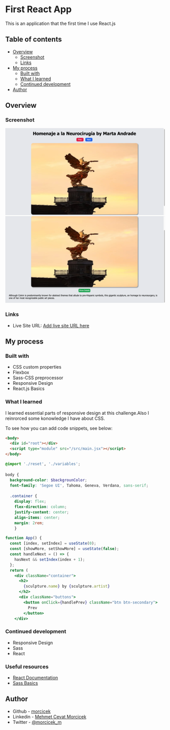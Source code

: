 # First React App

This is an application that the first time I use React.js

## Table of contents

- [Overview](#overview)
  - [Screenshot](#screenshot)
  - [Links](#links)
- [My process](#my-process)
  - [Built with](#built-with)
  - [What I learned](#what-i-learned)
  - [Continued development](#continued-development)
- [Author](#author)

## Overview

### Screenshot

![](./screenShot-1.png)
![](./screenShot-2.png)

### Links

- Live Site URL: [Add live site URL here](https://morcicek-first-react-app.netlify.app)

## My process

### Built with

- CSS custom properties
- Flexbox
- Sass-CSS preprocessor
- Responsive Design
- React.js Basics

### What I learned

I learned essential parts of responsive design at this challenge.Also I reinrorced some konowledge I have about CSS.

To see how you can add code snippets, see below:

```html
<body>
  <div id="root"></div>
  <script type="module" src="/src/main.jsx"></script>
</body>
```

```scss
@import './reset', './variables';

body {
  background-color: $backgrounColor;
  font-family: 'Segoe UI', Tahoma, Geneva, Verdana, sans-serif;

  .container {
    display: flex;
    flex-direction: column;
    justify-content: center;
    align-items: center;
    margin: 2rem;
    }
```

```jsx
function App() {
  const [index, setIndex] = useState(0);
  const [showMore, setShowMore] = useState(false);
  const handleNext = () => {
    hasNext && setIndex(index + 1);
  };
  return (
    <div className="container">
      <h2>
        {sculpture.name} by {sculpture.artist}
      </h2>
      <div className="buttons">
        <button onClick={handlePrev} className="btn btn-secondary">
          Prev
        </button>
    </div>
```

### Continued development

- Responsive Design
- Sass
- React

### Useful resources

- [React Documentation](https://react.dev/)
- [Sass Basics](https://sass-lang.com/guide/)

## Author

- Github - [morcicek](https://github.com/morcicek)
- Linkedin - [Mehmet Cevat Morcicek](https://linkedin.com/in/mehmet-cevat-morcicek-b50a29178)
- Twitter - [@morcicek_m](https://twitter.com/morcicek_m)
